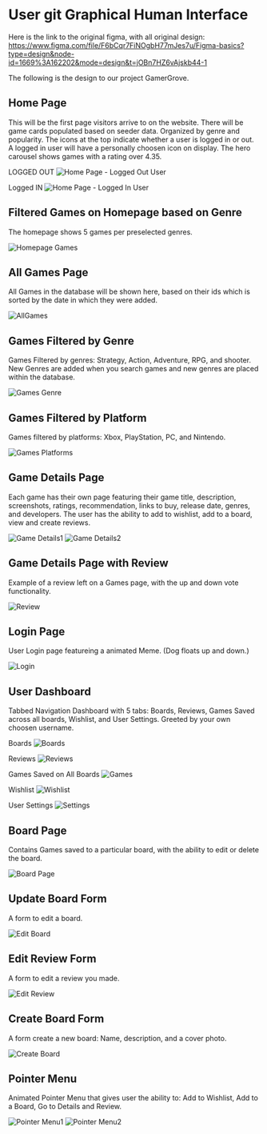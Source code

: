 # User git Graphical Human Interface

Here is the link to the original figma, with all original design: https://www.figma.com/file/F6bCqr7FiNOgbH77mJes7u/Figma-basics?type=design&node-id=1669%3A162202&mode=design&t=jOBn7HZ6vAjskb44-1

The following is the design to our project GamerGrove.

## Home Page

This will be the first page visitors arrive to on the website.
There will be game cards populated based on seeder data. Organized by genre and popularity. The icons at the top indicate whether a user is logged in or out. A logged in user will have a personally choosen icon on display. The hero carousel shows games with a rating over 4.35.

LOGGED OUT
![Home Page - Logged Out User](https://i.postimg.cc/4NwjX7bs/GG-1.png)

Logged IN
![Home Page - Logged In User](https://i.postimg.cc/HkdZ8pz3/GG-7-Home-Page-Logged-User.png)

## Filtered Games on Homepage based on Genre

The homepage shows 5 games per preselected genres.

![Homepage Games](https://i.postimg.cc/nL8bCsr5/GG-2.png)

## All Games Page

All Games in the database will be shown here, based on their ids which is sorted by the date in which they were added.

![AllGames](https://i.postimg.cc/bwkVVmYC/GG-3-All-Games-Page.png)

## Games Filtered by Genre

Games Filtered by genres: Strategy, Action, Adventure, RPG, and shooter. New Genres are added when you search games and new genres are placed within the database.

![Games Genre](https://i.postimg.cc/KzHdh46J/GG-14-Games-Filtered-Genre.png)

## Games Filtered by Platform

Games filtered by platforms: Xbox, PlayStation, PC, and Nintendo.

![Games Platforms](https://i.postimg.cc/kG89jx2x/GG-15-Games-Filtered-Platform.png)

## Game Details Page

Each game has their own page featuring their game title, description, screenshots, ratings, recommendation, links to buy, release date, genres, and developers. The user has the ability to add to wishlist, add to a board, view and create reviews.

![Game Details1](https://i.postimg.cc/FHhmZkNL/GG-4-Game-Details-Page1.png)
![Game Details2](https://i.postimg.cc/nrvbKpW2/GG-5-Game-Details-Page2.png)


## Game Details Page with Review

Example of a review left on a Games page, with the up and down vote functionality.

![Review](https://i.postimg.cc/zDT9cDdS/GG-16-Reviews-On-Page-UPDOWNvotes.png)


## Login Page

User Login page featureing a animated Meme. (Dog floats up and down.)

![Login](https://i.postimg.cc/2S1Gg2kR/GG-6-Login-Page.png)

## User Dashboard

Tabbed Navigation Dashboard with 5 tabs: Boards, Reviews, Games Saved across all boards, Wishlist, and User Settings. Greeted by your own choosen username.

Boards
![Boards](https://i.postimg.cc/QMLQwDY1/GG-8-Dashboard-Boards.png)

Reviews
![Reviews](https://i.postimg.cc/W35JNc89/GG-9-Dashboard-Reviews.png)

Games Saved on All Boards
![Games](https://i.postimg.cc/mkqz930C/GG-10-Dashboard-Games-Saved.png)

Wishlist
![Wishlist](https://i.postimg.cc/GpQ4KnWc/GG-11-Dashboard-Wishlist.png)

User Settings
![Settings](https://i.postimg.cc/8cFsTJj5/GG-12-Dashboard-Update-Settings.png)


## Board Page

Contains Games saved to a particular board, with the ability to edit or delete the board.

![Board Page](https://i.postimg.cc/nc3jqxtp/GG-13-Board-Page.png)

## Update Board Form

A form to edit a board.

![Edit Board](https://i.postimg.cc/KYp4gDXf/GG-21-Update-Board.png)

## Edit Review Form

A form to edit a review you made.

![Edit Review](https://i.postimg.cc/MTXMsr0g/GG-17-Update-Review-Form.png)

## Create Board Form

A form create a new board: Name, description, and a cover photo.

![Create Board](https://i.postimg.cc/mrgSQ4ks/GG-18-Create-Board-Form.png)

## Pointer Menu

Animated Pointer Menu that gives user the ability to: Add to Wishlist, Add to a Board, Go to Details and Review.

![Pointer Menu1](https://i.postimg.cc/tCnwxhf5/GG-19-Pointer-Menu1.png)
![Pointer Menu2](https://i.postimg.cc/GtWMQ5Nj/GG-20-Pointer-Menu2.png)
